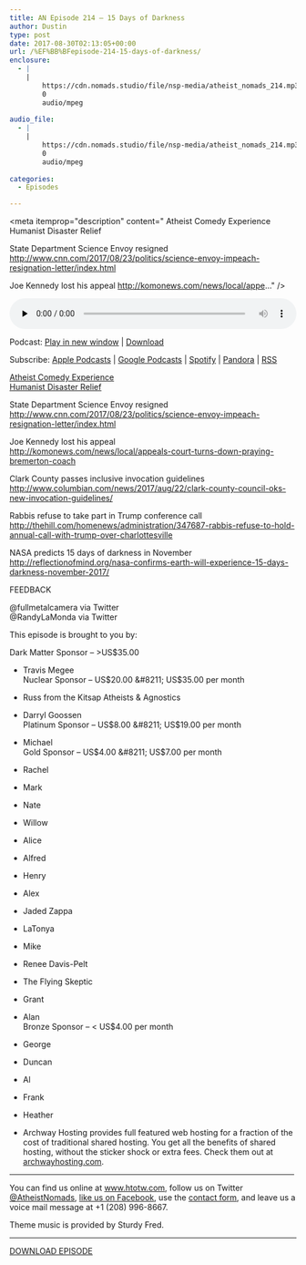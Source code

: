 ```yaml
---
title: AN Episode 214 – 15 Days of Darkness
author: Dustin
type: post
date: 2017-08-30T02:13:05+00:00
url: /%EF%BB%BFepisode-214-15-days-of-darkness/
enclosure:
  - |
    |
        https://cdn.nomads.studio/file/nsp-media/atheist_nomads_214.mp3
        0
        audio/mpeg
        
audio_file:
  - |
    |
        https://cdn.nomads.studio/file/nsp-media/atheist_nomads_214.mp3
        0
        audio/mpeg
        
categories:
  - Episodes

---
```

<div itemscope itemtype="http://schema.org/AudioObject">
  <meta itemprop="name" content="%EF%BB%BFEpisode 214 &#8211; 15 Days of Darkness" />
  
  <meta itemprop="uploadDate" content="2017-08-29T20:13:05-06:00" />
  
  <meta itemprop="encodingFormat" content="audio/mpeg" />
  
  <meta itemprop="description" content="
Atheist Comedy Experience
Humanist Disaster Relief

State Department Science Envoy resigned
 http://www.cnn.com/2017/08/23/politics/science-envoy-impeach-resignation-letter/index.html

Joe Kennedy lost his appeal
 http://komonews.com/news/local/appe..." />
  
  <meta itemprop="contentUrl" content="https://dts.podtrac.com/redirect.mp3/cdn.nomads.studio/file/nsp-media/atheist_nomads_214.mp3" />
  </p> 
  
  <div class="powerpress_player" id="powerpress_player_8477">
    <audio class="wp-audio-shortcode" id="audio-1613-221" preload="none" style="width: 100%;" controls="controls"><source type="audio/mpeg" src="https://dts.podtrac.com/redirect.mp3/cdn.nomads.studio/file/nsp-media/atheist_nomads_214.mp3?_=221" /><a href="https://dts.podtrac.com/redirect.mp3/cdn.nomads.studio/file/nsp-media/atheist_nomads_214.mp3">https://dts.podtrac.com/redirect.mp3/cdn.nomads.studio/file/nsp-media/atheist_nomads_214.mp3</a></audio>
  </div>
</div>

<p class="powerpress_links powerpress_links_mp3">
  Podcast: <a href="https://dts.podtrac.com/redirect.mp3/cdn.nomads.studio/file/nsp-media/atheist_nomads_214.mp3" class="powerpress_link_pinw" target="_blank" title="Play in new window" onclick="return powerpress_pinw('https://htotw.com/?powerpress_pinw=1613-podcast');" rel="nofollow">Play in new window</a> | <a href="https://dts.podtrac.com/redirect.mp3/cdn.nomads.studio/file/nsp-media/atheist_nomads_214.mp3" class="powerpress_link_d" title="Download" rel="nofollow" download="atheist_nomads_214.mp3">Download</a>
</p>

<p class="powerpress_links powerpress_subscribe_links">
  Subscribe: <a href="https://podcasts.apple.com/us/podcast/humanists-take-on-the-world/id530050098?mt=2&ls=1" class="powerpress_link_subscribe powerpress_link_subscribe_itunes" target="_blank" title="Subscribe on Apple Podcasts" rel="nofollow">Apple Podcasts</a> | <a href="https://www.google.com/podcasts?feed=aHR0cDovL2F0aGVpc3Rub21hZHMubGlic3luLmNvbS9yc3M%3D" class="powerpress_link_subscribe powerpress_link_subscribe_googleplay" target="_blank" title="Subscribe on Google Podcasts" rel="nofollow">Google Podcasts</a> | <a href="https://open.spotify.com/show/3LzK2xZGike6Tc1GEMtMbr?si=LieN9SNuTpq96smuaUsH8A" class="powerpress_link_subscribe powerpress_link_subscribe_spotify" target="_blank" title="Subscribe on Spotify" rel="nofollow">Spotify</a> | <a href="https://www.pandora.com/podcast/atheist-nomads/PC:10122?corr=62071012&part=ug" class="powerpress_link_subscribe powerpress_link_subscribe_pandora" target="_blank" title="Subscribe on Pandora" rel="nofollow">Pandora</a> | <a href="https://htotw.com/feed/podcast/" class="powerpress_link_subscribe powerpress_link_subscribe_rss" target="_blank" title="Subscribe via RSS" rel="nofollow">RSS</a>
</p>

<center>
</center>

  
<a href="https://www.facebook.com/events/1952889248266453/?ref=br_rs" target="_blank" rel="noopener">Atheist Comedy Experience</a>  
<a href="https://foundationbeyondbelief.org/civicrm/?page=CiviCRM&q=civicrm/contribute/transact&page=CiviCRM&reset=1&id=6" target="_blank" rel="noopener">Humanist Disaster Relief</a>

State Department Science Envoy resigned  
 <http://www.cnn.com/2017/08/23/politics/science-envoy-impeach-resignation-letter/index.html>

Joe Kennedy lost his appeal  
 <http://komonews.com/news/local/appeals-court-turns-down-praying-bremerton-coach>

Clark County passes inclusive invocation guidelines  
 <http://www.columbian.com/news/2017/aug/22/clark-county-council-oks-new-invocation-guidelines/>

Rabbis refuse to take part in Trump conference call  
 <http://thehill.com/homenews/administration/347687-rabbis-refuse-to-hold-annual-call-with-trump-over-charlottesville>

NASA predicts 15 days of darkness in November  
 <http://reflectionofmind.org/nasa-confirms-earth-will-experience-15-days-darkness-november-2017/>

FEEDBACK

@fullmetalcamera via Twitter  
@RandyLaMonda via Twitter

This episode is brought to you by:

Dark Matter Sponsor &#8211; >US$35.00  
* Travis Megee  
Nuclear Sponsor &#8211; US$20.00 &#8211; US$35.00 per month  
* Russ from the Kitsap Atheists & Agnostics  
* Darryl Goossen  
Platinum Sponsor &#8211; US$8.00 &#8211; US$19.00 per month  
* Michael  
Gold Sponsor &#8211; US$4.00 &#8211; US$7.00 per month  
* Rachel  
* Mark  
* Nate  
* Willow  
* Alice  
* Alfred  
* Henry  
* Alex  
* Jaded Zappa  
* LaTonya  
* Mike  
* Renee Davis-Pelt  
* The Flying Skeptic  
* Grant  
* Alan  
Bronze Sponsor &#8211; < US$4.00 per month  
* George  
* Duncan  
* Al  
* Frank  
* Heather

* Archway Hosting provides full featured web hosting for a fraction of the cost of traditional shared hosting. You get all the benefits of shared hosting, without the sticker shock or extra fees. Check them out at <a href="http://archwayhosting.com/" target="_blank" rel="noopener">archwayhosting.com</a>.

<hr width="500" />

You can find us online at <a href="https://www.htotw.com/" target="_blank" rel="noopener">www.htotw.com</a>, follow us on Twitter <a href="https://htotw.com/twitter" target="_blank" rel="noopener">@AtheistNomads</a>, <a href="https://htotw.com/facebook" target="_blank" rel="noopener">like us on Facebook</a>, use the [contact form](https://htotw.com/contact), and leave us a voice mail message at +1 (208) 996-8667.

Theme music is provided by Sturdy Fred.

<hr width="”500”" />

[DOWNLOAD EPISODE][1]

 [1]: https://dts.podtrac.com/redirect.mp3/cdn.nomads.studio/file/nsp-media/atheist_nomads_214.mp3